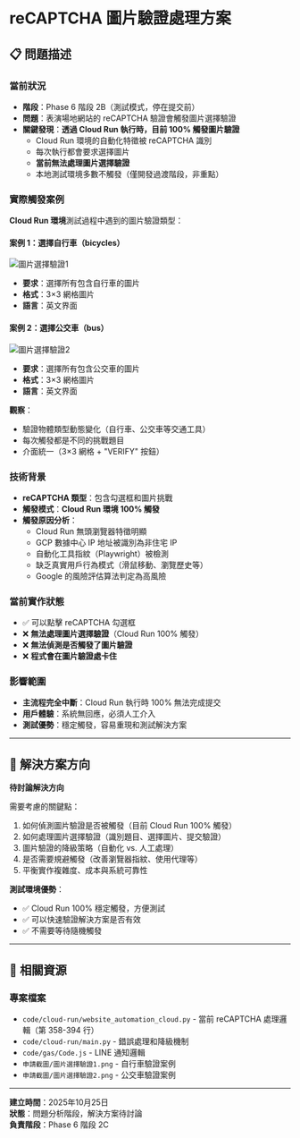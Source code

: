 # reCAPTCHA 圖片驗證處理方案

## 📋 問題描述

### 當前狀況
- **階段**：Phase 6 階段 2B（測試模式，停在提交前）
- **問題**：表演場地網站的 reCAPTCHA 驗證會觸發圖片選擇驗證
- **關鍵發現**：**透過 Cloud Run 執行時，目前 100% 觸發圖片驗證**
  - Cloud Run 環境的自動化特徵被 reCAPTCHA 識別
  - 每次執行都會要求選擇圖片
  - **當前無法處理圖片選擇驗證**
  - 本地測試環境多數不觸發（僅開發過渡階段，非重點）

### 實際觸發案例
**Cloud Run 環境**測試過程中遇到的圖片驗證類型：

#### 案例 1：選擇自行車（bicycles）
![圖片選擇驗證1](申請截圖/圖片選擇驗證1.png)
- **要求**：選擇所有包含自行車的圖片
- **格式**：3×3 網格圖片
- **語言**：英文界面

#### 案例 2：選擇公交車（bus）
![圖片選擇驗證2](申請截圖/圖片選擇驗證2.png)
- **要求**：選擇所有包含公交車的圖片
- **格式**：3×3 網格圖片
- **語言**：英文界面

**觀察**：
- 驗證物體類型動態變化（自行車、公交車等交通工具）
- 每次觸發都是不同的挑戰題目
- 介面統一（3×3 網格 + "VERIFY" 按鈕）

### 技術背景
- **reCAPTCHA 類型**：包含勾選框和圖片挑戰
- **觸發模式**：**Cloud Run 環境 100% 觸發**
- **觸發原因分析**：
  - Cloud Run 無頭瀏覽器特徵明顯
  - GCP 數據中心 IP 地址被識別為非住宅 IP
  - 自動化工具指紋（Playwright）被檢測
  - 缺乏真實用戶行為模式（滑鼠移動、瀏覽歷史等）
  - Google 的風險評估算法判定為高風險

### 當前實作狀態
- ✅ 可以點擊 reCAPTCHA 勾選框
- ❌ **無法處理圖片選擇驗證**（Cloud Run 100% 觸發）
- ❌ **無法偵測是否觸發了圖片驗證**
- ❌ **程式會在圖片驗證處卡住**

### 影響範圍
- **主流程完全中斷**：Cloud Run 執行時 100% 無法完成提交
- **用戶體驗**：系統無回應，必須人工介入
- **測試優勢**：穩定觸發，容易重現和測試解決方案

---

## 🎯 解決方案方向

**待討論解決方向**

需要考慮的關鍵點：
1. 如何偵測圖片驗證是否被觸發（目前 Cloud Run 100% 觸發）
2. 如何處理圖片選擇驗證（識別題目、選擇圖片、提交驗證）
3. 圖片驗證的降級策略（自動化 vs. 人工處理）
4. 是否需要規避觸發（改善瀏覽器指紋、使用代理等）
5. 平衡實作複雜度、成本與系統可靠性

**測試環境優勢**：
- ✅ Cloud Run 100% 穩定觸發，方便測試
- ✅ 可以快速驗證解決方案是否有效
- ✅ 不需要等待隨機觸發

---

## 🔗 相關資源

### 專案檔案
- `code/cloud-run/website_automation_cloud.py` - 當前 reCAPTCHA 處理邏輯（第 358-394 行）
- `code/cloud-run/main.py` - 錯誤處理和降級機制
- `code/gas/Code.js` - LINE 通知邏輯
- `申請截圖/圖片選擇驗證1.png` - 自行車驗證案例
- `申請截圖/圖片選擇驗證2.png` - 公交車驗證案例

---

**建立時間**：2025年10月25日  
**狀態**：問題分析階段，解決方案待討論  
**負責階段**：Phase 6 階段 2C

